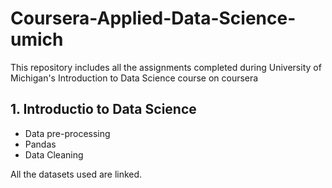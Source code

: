 # Coursera-Applied-Data-Science-umich
This repository includes all the assignments completed during University of Michigan's Introduction to Data Science course on coursera

## 1. Introductio to Data Science
- Data pre-processing
- Pandas
- Data Cleaning

All the datasets used are linked.
